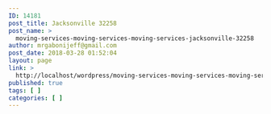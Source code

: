 ```yaml
---
ID: 14181
post_title: Jacksonville 32258
post_name: >
  moving-services-moving-services-moving-services-jacksonville-32258
author: mrgabonijeff@gmail.com
post_date: 2018-03-28 01:52:04
layout: page
link: >
  http://localhost/wordpress/moving-services-moving-services-moving-services-jacksonville-32258/
published: true
tags: [ ]
categories: [ ]
---
```

